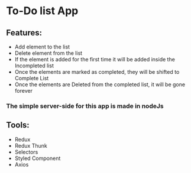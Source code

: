 # To-Do list App

## Features:
- Add element to the list
- Delete element from the list
- If the element is added for the first time it will be added inside the Incompleted list
- Once the elements are marked as completed, they will be shifted to Complete List
- Once the elements are Deleted from the completed list, it will be gone forever

### The simple server-side for this app is made in nodeJs

## Tools:
- Redux
- Redux Thunk
- Selectors
- Styled Component
- Axios


